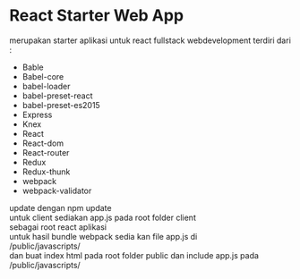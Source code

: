 <h1>React Starter Web App</h1>

<p>
merupakan starter aplikasi untuk react fullstack webdevelopment
terdiri dari :
<ul>
  <li>Bable</li>
  <li>Babel-core</li>
  <li>babel-loader</li>
  <li>babel-preset-react</li>
  <li>babel-preset-es2015</li>
  <li>Express</li>
  <li>Knex</li>
  <li>React</li>
  <li>React-dom</li>
  <li>React-router</li>
  <li>Redux</li>
  <li>Redux-thunk</li>
  <li>webpack</li>
  <li>webpack-validator</li>
</ul>
    update dengan  npm update <br>
    untuk client sediakan app.js pada root folder client <br>
    sebagai root react aplikasi <br>
    untuk hasil bundle webpack sedia kan file app.js di <br>
    /public/javascripts/ <br>
    dan buat index html pada root folder public dan include app.js pada /public/javascripts/ <br>
</p>
